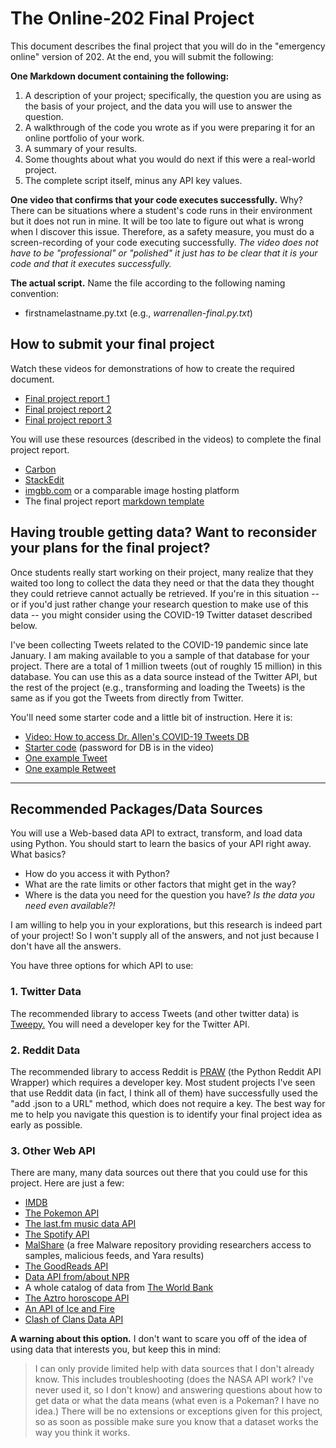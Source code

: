 # The Online-202 Final Project

This document describes the final project that you will do in the "emergency online" version of 202. At the end, you will submit the following:

**One Markdown document containing the following:**

1. A description of your project; specifically, the question you are using as the basis of your project, and the data you will use to answer the question.
2. A walkthrough of the code you wrote as if you were preparing it for an online portfolio of your work.
3. A summary of your results.
4. Some thoughts about what you would do next if this were a real-world project.
3. The complete script itself, minus any API key values.

**One video that confirms that your code executes successfully.** Why? There can be situations where a student's code runs in their environment but it does not run in mine. It will be too late to figure out what is wrong when I discover this issue. Therefore, as a safety measure, you must do a screen-recording of your code executing successfully. _The video does not have to be "professional" or "polished" it just has to be clear that it is your code and that it executes successfully._

**The actual script.** Name the file according to the following naming convention:

- firstnamelastname.py.txt (e.g., _warrenallen-final.py.txt_)

## How to submit your final project

Watch these videos for demonstrations of how to create the required document.

- [Final project report 1](https://youtu.be/tqTnlkiEOac)
- [Final project report 2](https://youtu.be/3Hb2Pi3TGJc)
- [Final project report 3](https://youtu.be/wka9LEhUaDA)

You will use these resources (described in the videos) to complete the final project report.

- [Carbon](https://carbon.now.sh)
- [StackEdit](https://stackedit.io)
- [imgbb.com](imgbb.com) or a comparable image hosting platform
- The final project report [markdown template](./final-report-md-template.md)

## Having trouble getting data? Want to reconsider your plans for the final project?

Once students really start working on their project, many realize that they waited too long to collect the data they need or that the data they thought they could retrieve cannot actually be retrieved. If you're in this situation -- or if you'd just rather change your research question to make use of this data -- you might consider using the COVID-19 Twitter dataset described below.

I've been collecting Tweets related to the COVID-19 pandemic since late January. I am making available to you a sample of that database for your project. There are a total of 1 million tweets (out of roughly 15 million) in this database. You can use this as a data source instead of the Twitter API, but the rest of the project (e.g., transforming and loading the Tweets) is the same as if you got the Tweets from directly from Twitter.

You'll need some starter code and a little bit of instruction. Here it is:

- [Video: How to access Dr. Allen's COVID-19 Tweets DB](https://youtu.be/ZgXeWvh6Nio)
- [Starter code](code-for-students/coviddb.py) (password for DB is in the video)
- [One example Tweet](code-for-students/example-tweet.txt)
- [One example Retweet](code-for-students/example-tweet.txt)

---

## Recommended Packages/Data Sources

You will use a Web-based data API to extract, transform, and load data using Python. You should start to learn the basics of your API right away. What basics?

- How do you access it with Python?
- What are the rate limits or other factors that might get in the way?
- Where is the data you need for the question you have? _Is the data you need even available?!_

I am willing to help you in your explorations, but this research is indeed part of your project! So I won't supply all of the answers, and not just because I don't have all the answers.

You have three options for which API to use:

### 1\. Twitter Data

The recommended library to access Tweets (and other twitter data) is [Tweepy.](http://docs.tweepy.org/en/latest/) You will need a developer key for the Twitter API.

### 2\. Reddit Data

The recommended library to access Reddit is [PRAW](https://praw.readthedocs.io/en/latest) (the Python Reddit API Wrapper) which requires a developer key. Most student projects I've seen that use Reddit data (in fact, I think all of them) have successfully used the "add .json to a URL" method, which does not require a key. The best way for me to help you navigate this question is to identify your final project idea as early as possible.

### 3\. Other Web API

There are many, many data sources out there that you could use for this project. Here are just a few:

- [IMDB](https://imdbpy.readthedocs.io/en/latest/)
- [The Pokemon API](https://pokeapi.co/)
- [The last.fm music data API](https://www.last.fm/api)
- [The Spotify API](https://developer.spotify.com/documentation/web-api/)
- [MalShare](https://www.malshare.com/index.php) (a free Malware repository providing researchers access to samples, malicious feeds, and Yara results)
- [The GoodReads API](https://www.goodreads.com/api)
- [Data API from/about NPR](https://dev.npr.org/)
- A whole catalog of data from [The World Bank](https://datacatalog.worldbank.org/)
- [The Aztro horoscope API](https://aztro.readthedocs.io/en/latest/)
- [An API of Ice and Fire](https://anapioficeandfire.com/)
- [Clash of Clans Data API](https://developer.clashofclans.com)

**A warning about this option.** I don't want to scare you off of the idea of using data that interests you, but keep this in mind:

> I can only provide limited help with data sources that I don't already know. This includes troubleshooting (does the NASA API work? I've never used it, so I don't know) and answering questions about how to get data or what the data means (what even is a Pokeman? I have no idea.) There will be no extensions or exceptions given for this project, so as soon as possible make sure you know that a dataset works the way you think it works.
